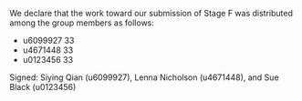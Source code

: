 We declare that the work toward our submission of Stage F was distributed among the group members as follows:

* u6099927 33
* u4671448 33
* u0123456 33

Signed: Siying Qian (u6099927), Lenna Nicholson (u4671448), and Sue Black (u0123456)

